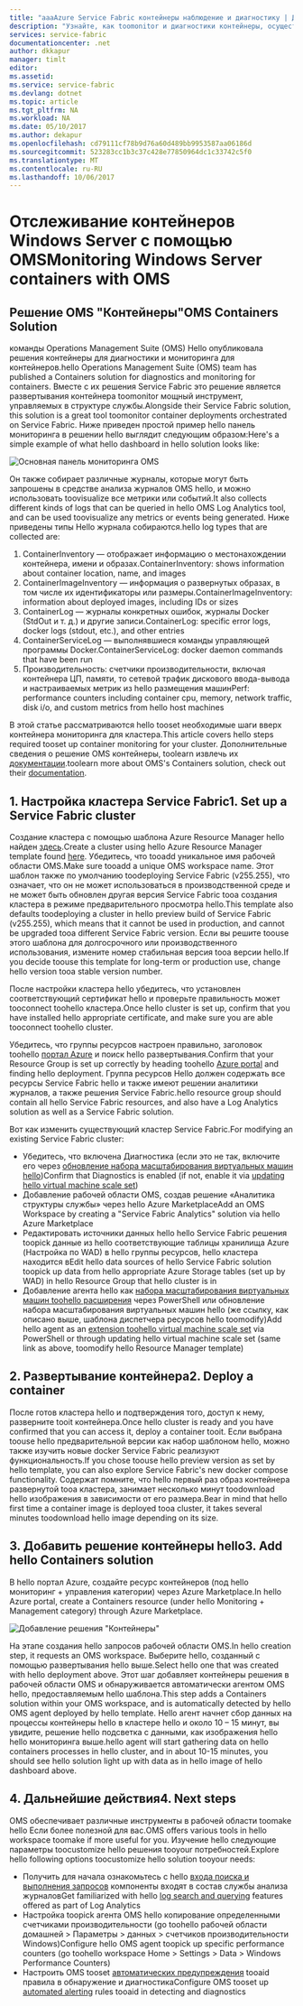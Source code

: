 ```yaml
---
title: "aaaAzure Service Fabric контейнеры наблюдение и диагностику | Документы Microsoft"
description: "Узнайте, как toomonitor и диагностики контейнеры, осуществлять управление ими в Microsoft Azure Service Fabric с контейнерами решения в OMS."
services: service-fabric
documentationcenter: .net
author: dkkapur
manager: timlt
editor: 
ms.assetid: 
ms.service: service-fabric
ms.devlang: dotnet
ms.topic: article
ms.tgt_pltfrm: NA
ms.workload: NA
ms.date: 05/10/2017
ms.author: dekapur
ms.openlocfilehash: cd79111cf78b9d76a60d489bb9953587aa06186d
ms.sourcegitcommit: 523283cc1b3c37c428e77850964dc1c33742c5f0
ms.translationtype: MT
ms.contentlocale: ru-RU
ms.lasthandoff: 10/06/2017
---
```

# <a name="monitoring-windows-server-containers-with-oms"></a><span data-ttu-id="20738-103">Отслеживание контейнеров Windows Server с помощью OMS</span><span class="sxs-lookup"><span data-stu-id="20738-103">Monitoring Windows Server containers with OMS</span></span>

## <a name="oms-containers-solution"></a><span data-ttu-id="20738-104">Решение OMS "Контейнеры"</span><span class="sxs-lookup"><span data-stu-id="20738-104">OMS Containers Solution</span></span>

<span data-ttu-id="20738-105">команды Operations Management Suite (OMS) Hello опубликовала решения контейнеры для диагностики и мониторинга для контейнеров.</span><span class="sxs-lookup"><span data-stu-id="20738-105">hello Operations Management Suite (OMS) team has published a Containers solution for diagnostics and monitoring for containers.</span></span> <span data-ttu-id="20738-106">Вместе с их решения Service Fabric это решение является развертывания контейнера toomonitor мощный инструмент, управляемых в структуре службы.</span><span class="sxs-lookup"><span data-stu-id="20738-106">Alongside their Service Fabric solution, this solution is a great tool toomonitor container deployments orchestrated on Service Fabric.</span></span> <span data-ttu-id="20738-107">Ниже приведен простой пример hello панель мониторинга в решении hello выглядит следующим образом:</span><span class="sxs-lookup"><span data-stu-id="20738-107">Here's a simple example of what hello dashboard in hello solution looks like:</span></span>

![Основная панель мониторинга OMS](./media/service-fabric-diagnostics-containers-windowsserver/oms-containers-dashboard.png)

<span data-ttu-id="20738-109">Он также собирает различные журналы, которые могут быть запрошены в средстве анализа журналов OMS hello, и можно использовать toovisualize все метрики или событий.</span><span class="sxs-lookup"><span data-stu-id="20738-109">It also collects different kinds of logs that can be queried in hello OMS Log Analytics tool, and can be used toovisualize any metrics or events being generated.</span></span> <span data-ttu-id="20738-110">Ниже приведены типы Hello журнала собираются.</span><span class="sxs-lookup"><span data-stu-id="20738-110">hello log types that are collected are:</span></span>

1. <span data-ttu-id="20738-111">ContainerInventory — отображает информацию о местонахождении контейнера, имени и образах.</span><span class="sxs-lookup"><span data-stu-id="20738-111">ContainerInventory: shows information about container location, name, and images</span></span>
2. <span data-ttu-id="20738-112">ContainerImageInventory — информация о развернутых образах, в том числе их идентификаторы или размеры.</span><span class="sxs-lookup"><span data-stu-id="20738-112">ContainerImageInventory: information about deployed images, including IDs or sizes</span></span>
3. <span data-ttu-id="20738-113">ContainerLog — журналы конкретных ошибок, журналы Docker (StdOut и т. д.) и другие записи.</span><span class="sxs-lookup"><span data-stu-id="20738-113">ContainerLog: specific error logs, docker logs (stdout, etc.), and other entries</span></span>
4. <span data-ttu-id="20738-114">ContainerServiceLog — выполнявшиеся команды управляющей программы Docker.</span><span class="sxs-lookup"><span data-stu-id="20738-114">ContainerServiceLog: docker daemon commands that have been run</span></span>
5. <span data-ttu-id="20738-115">Производительность: счетчики производительности, включая контейнера ЦП, памяти, то сетевой трафик дискового ввода-вывода и настраиваемых метрик из hello размещения машин</span><span class="sxs-lookup"><span data-stu-id="20738-115">Perf: performance counters including container cpu, memory, network traffic, disk i/o, and custom metrics from hello host machines</span></span>

<span data-ttu-id="20738-116">В этой статье рассматриваются hello tooset необходимые шаги вверх контейнера мониторинга для кластера.</span><span class="sxs-lookup"><span data-stu-id="20738-116">This article covers hello steps required tooset up container monitoring for your cluster.</span></span> <span data-ttu-id="20738-117">Дополнительные сведения о решение OMS контейнеры, toolearn извлечь их [документации](../log-analytics/log-analytics-containers.md).</span><span class="sxs-lookup"><span data-stu-id="20738-117">toolearn more about OMS's Containers solution, check out their [documentation](../log-analytics/log-analytics-containers.md).</span></span>

## <a name="1-set-up-a-service-fabric-cluster"></a><span data-ttu-id="20738-118">1. Настройка кластера Service Fabric</span><span class="sxs-lookup"><span data-stu-id="20738-118">1. Set up a Service Fabric cluster</span></span>

<span data-ttu-id="20738-119">Создание кластера с помощью шаблона Azure Resource Manager hello найден [здесь](https://github.com/dkkapur/Service-Fabric/tree/master/ARM%20Templates/SF%20OMS%20Sample).</span><span class="sxs-lookup"><span data-stu-id="20738-119">Create a cluster using hello Azure Resource Manager template found [here](https://github.com/dkkapur/Service-Fabric/tree/master/ARM%20Templates/SF%20OMS%20Sample).</span></span> <span data-ttu-id="20738-120">Убедитесь, что tooadd уникальное имя рабочей области OMS.</span><span class="sxs-lookup"><span data-stu-id="20738-120">Make sure tooadd a unique OMS workspace name.</span></span> <span data-ttu-id="20738-121">Этот шаблон также по умолчанию toodeploying Service Fabric (v255.255), что означает, что он не может использоваться в производственной среде и не может быть обновлен другая версия Service Fabric tooa создания кластера в режиме предварительного просмотра hello.</span><span class="sxs-lookup"><span data-stu-id="20738-121">This template also defaults toodeploying a cluster in hello preview build of Service Fabric (v255.255), which means that it cannot be used in production, and cannot be upgraded tooa different Service Fabric version.</span></span> <span data-ttu-id="20738-122">Если вы решите toouse этого шаблона для долгосрочного или производственного использования, измените номер стабильная версия tooa версии hello.</span><span class="sxs-lookup"><span data-stu-id="20738-122">If you decide toouse this template for long-term or production use, change hello version tooa stable version number.</span></span>

<span data-ttu-id="20738-123">После настройки кластера hello убедитесь, что установлен соответствующий сертификат hello и проверьте правильность может tooconnect toohello кластера.</span><span class="sxs-lookup"><span data-stu-id="20738-123">Once hello cluster is set up, confirm that you have installed hello appropriate certificate, and make sure you are able tooconnect toohello cluster.</span></span>

<span data-ttu-id="20738-124">Убедитесь, что группы ресурсов настроен правильно, заголовок toohello [портал Azure](https://portal.azure.com/) и поиск hello развертывания.</span><span class="sxs-lookup"><span data-stu-id="20738-124">Confirm that your Resource Group is set up correctly by heading toohello [Azure portal](https://portal.azure.com/) and finding hello deployment.</span></span> <span data-ttu-id="20738-125">Группа ресурсов Hello должен содержать все ресурсы Service Fabric hello и также имеют решении аналитики журналов, а также решения Service Fabric.</span><span class="sxs-lookup"><span data-stu-id="20738-125">hello resource group should contain all hello Service Fabric resources, and also have a Log Analytics solution as well as a Service Fabric solution.</span></span>

<span data-ttu-id="20738-126">Вот как изменить существующий кластер Service Fabric.</span><span class="sxs-lookup"><span data-stu-id="20738-126">For modifying an existing Service Fabric cluster:</span></span>
* <span data-ttu-id="20738-127">Убедитесь, что включена Диагностика (если это не так, включите его через [обновление набора масштабирования виртуальных машин hello](/rest/api/virtualmachinescalesets/create-or-update-a-set))</span><span class="sxs-lookup"><span data-stu-id="20738-127">Confirm that Diagnostics is enabled (if not, enable it via [updating hello virtual machine scale set](/rest/api/virtualmachinescalesets/create-or-update-a-set))</span></span>
* <span data-ttu-id="20738-128">Добавление рабочей области OMS, создав решение «Аналитика структуры службы» через hello Azure Marketplace</span><span class="sxs-lookup"><span data-stu-id="20738-128">Add an OMS Workspace by creating a "Service Fabric Analytics" solution via hello Azure Marketplace</span></span>
* <span data-ttu-id="20738-129">Редактировать источники данных hello hello Service Fabric решения toopick данные из hello соответствующие таблицы хранилища Azure (Настройка по WAD) в hello группы ресурсов, hello кластера находится в</span><span class="sxs-lookup"><span data-stu-id="20738-129">Edit hello data sources of hello Service Fabric solution toopick up data from hello appropriate Azure Storage tables (set up by WAD) in hello Resource Group that hello cluster is in</span></span>
* <span data-ttu-id="20738-130">Добавление агента hello как [набора масштабирования виртуальных машин toohello расширения](/powershell/module/azurerm.compute/add-azurermvmssextension) через PowerShell или обновление набора масштабирования виртуальных машин hello (же ссылку, как описано выше, шаблона диспетчера ресурсов hello toomodify)</span><span class="sxs-lookup"><span data-stu-id="20738-130">Add hello agent as an [extension toohello virtual machine scale set](/powershell/module/azurerm.compute/add-azurermvmssextension) via PowerShell or through updating hello virtual machine scale set (same link as above, toomodify hello Resource Manager template)</span></span>

## <a name="2-deploy-a-container"></a><span data-ttu-id="20738-131">2. Развертывание контейнера</span><span class="sxs-lookup"><span data-stu-id="20738-131">2. Deploy a container</span></span>

<span data-ttu-id="20738-132">После готов кластера hello и подтверждения того, доступ к нему, разверните tooit контейнера.</span><span class="sxs-lookup"><span data-stu-id="20738-132">Once hello cluster is ready and you have confirmed that you can access it, deploy a container tooit.</span></span> <span data-ttu-id="20738-133">Если выбрана toouse hello предварительной версии как набор шаблоном hello, можно также изучить новые docker Service Fabric реализуют функциональность.</span><span class="sxs-lookup"><span data-stu-id="20738-133">If you chose toouse hello preview version as set by hello template, you can also explore Service Fabric's new docker compose functionality.</span></span> <span data-ttu-id="20738-134">Содержат помните, что hello первый раз образ контейнера развернутой tooa кластера, занимает несколько минут toodownload hello изображения в зависимости от его размера.</span><span class="sxs-lookup"><span data-stu-id="20738-134">Bear in mind that hello first time a container image is deployed tooa cluster, it takes several minutes toodownload hello image depending on its size.</span></span>

## <a name="3-add-hello-containers-solution"></a><span data-ttu-id="20738-135">3. Добавить решение контейнеры hello</span><span class="sxs-lookup"><span data-stu-id="20738-135">3. Add hello Containers solution</span></span>

<span data-ttu-id="20738-136">В hello портал Azure, создайте ресурс контейнеров (под hello мониторинг + управления категории) через Azure Marketplace.</span><span class="sxs-lookup"><span data-stu-id="20738-136">In hello Azure portal, create a Containers resource (under hello Monitoring + Management category) through Azure Marketplace.</span></span> 

![Добавление решения "Контейнеры"](./media/service-fabric-diagnostics-containers-windowsserver/containers-solution.png)

<span data-ttu-id="20738-138">На этапе создания hello запросов рабочей области OMS.</span><span class="sxs-lookup"><span data-stu-id="20738-138">In hello creation step, it requests an OMS workspace.</span></span> <span data-ttu-id="20738-139">Выберите hello, созданный с помощью развертывания hello выше.</span><span class="sxs-lookup"><span data-stu-id="20738-139">Select hello one that was created with hello deployment above.</span></span> <span data-ttu-id="20738-140">Этот шаг добавляет контейнеры решения в рабочей области OMS и обнаруживается автоматически агентом OMS hello, предоставляемым hello шаблона.</span><span class="sxs-lookup"><span data-stu-id="20738-140">This step adds a Containers solution within your OMS workspace, and is automatically detected by hello OMS agent deployed by hello template.</span></span> <span data-ttu-id="20738-141">Hello агент начнет сбор данных на процессы контейнеры hello в кластере hello и около 10 – 15 минут, вы увидите, решение hello подсветка с данными, как изображения hello hello мониторинга выше.</span><span class="sxs-lookup"><span data-stu-id="20738-141">hello agent will start gathering data on hello containers processes in hello cluster, and in about 10-15 minutes, you should see hello solution light up with data as in hello image of hello dashboard above.</span></span>

## <a name="4-next-steps"></a><span data-ttu-id="20738-142">4. Дальнейшие действия</span><span class="sxs-lookup"><span data-stu-id="20738-142">4. Next steps</span></span>

<span data-ttu-id="20738-143">OMS обеспечивает различные инструменты в рабочей области toomake hello Если более полезной для вас.</span><span class="sxs-lookup"><span data-stu-id="20738-143">OMS offers various tools in hello workspace toomake if more useful for you.</span></span> <span data-ttu-id="20738-144">Изучение hello следующие параметры toocustomize hello решения tooyour потребностей.</span><span class="sxs-lookup"><span data-stu-id="20738-144">Explore hello following options toocustomize hello solution tooyour needs:</span></span>
- <span data-ttu-id="20738-145">Получить для начала ознакомьтесь с hello [входа поиска и выполнения запросов](../log-analytics/log-analytics-log-searches.md) компоненты входят в состав службы анализа журналов</span><span class="sxs-lookup"><span data-stu-id="20738-145">Get familiarized with hello [log search and querying](../log-analytics/log-analytics-log-searches.md) features offered as part of Log Analytics</span></span>
- <span data-ttu-id="20738-146">Настройка toopick агента OMS hello копирование определенными счетчиками производительности (go toohello рабочей области домашней > Параметры > данных > счетчиков производительности Windows)</span><span class="sxs-lookup"><span data-stu-id="20738-146">Configure hello OMS agent toopick up specific performance counters (go toohello workspace Home > Settings > Data > Windows Performance Counters)</span></span>
- <span data-ttu-id="20738-147">Настроить OMS tooset [автоматических предупреждения](../log-analytics/log-analytics-alerts.md) tooaid правила в обнаружение и диагностика</span><span class="sxs-lookup"><span data-stu-id="20738-147">Configure OMS tooset up [automated alerting](../log-analytics/log-analytics-alerts.md) rules tooaid in detecting and diagnostics</span></span>

